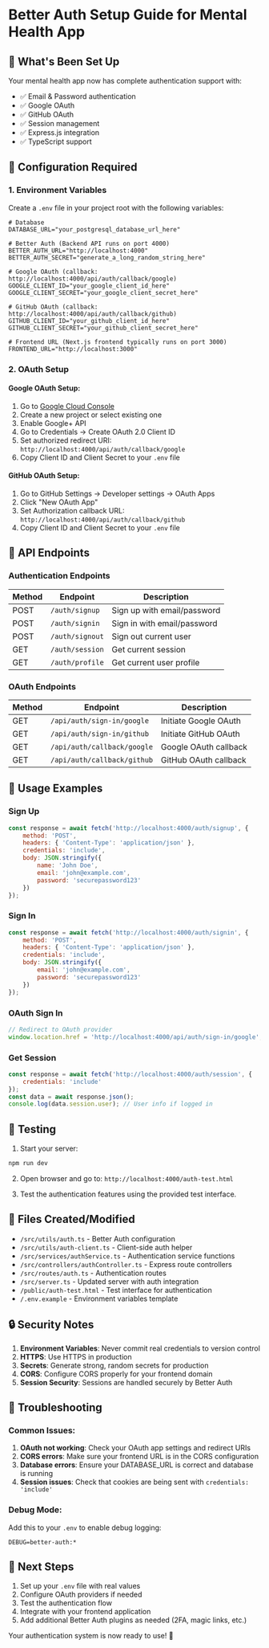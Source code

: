 # Better Auth Setup Guide for Mental Health App

## 🎉 What's Been Set Up

Your mental health app now has complete authentication support with:

- ✅ Email & Password authentication
- ✅ Google OAuth
- ✅ GitHub OAuth
- ✅ Session management
- ✅ Express.js integration
- ✅ TypeScript support

## 🔧 Configuration Required

### 1. Environment Variables

Create a `.env` file in your project root with the following variables:

```env
# Database
DATABASE_URL="your_postgresql_database_url_here"

# Better Auth (Backend API runs on port 4000)
BETTER_AUTH_URL="http://localhost:4000"
BETTER_AUTH_SECRET="generate_a_long_random_string_here"

# Google OAuth (callback: http://localhost:4000/api/auth/callback/google)
GOOGLE_CLIENT_ID="your_google_client_id_here"
GOOGLE_CLIENT_SECRET="your_google_client_secret_here"

# GitHub OAuth (callback: http://localhost:4000/api/auth/callback/github)
GITHUB_CLIENT_ID="your_github_client_id_here"
GITHUB_CLIENT_SECRET="your_github_client_secret_here"

# Frontend URL (Next.js frontend typically runs on port 3000)
FRONTEND_URL="http://localhost:3000"
```

### 2. OAuth Setup

#### Google OAuth Setup:
1. Go to [Google Cloud Console](https://console.cloud.google.com/)
2. Create a new project or select existing one
3. Enable Google+ API
4. Go to Credentials → Create OAuth 2.0 Client ID
5. Set authorized redirect URI: `http://localhost:4000/api/auth/callback/google`
6. Copy Client ID and Client Secret to your `.env` file

#### GitHub OAuth Setup:
1. Go to GitHub Settings → Developer settings → OAuth Apps
2. Click "New OAuth App"
3. Set Authorization callback URL: `http://localhost:4000/api/auth/callback/github`
4. Copy Client ID and Client Secret to your `.env` file

## 🚀 API Endpoints

### Authentication Endpoints

| Method | Endpoint | Description |
|--------|----------|-------------|
| POST | `/auth/signup` | Sign up with email/password |
| POST | `/auth/signin` | Sign in with email/password |
| POST | `/auth/signout` | Sign out current user |
| GET | `/auth/session` | Get current session |
| GET | `/auth/profile` | Get current user profile |

### OAuth Endpoints

| Method | Endpoint | Description |
|--------|----------|-------------|
| GET | `/api/auth/sign-in/google` | Initiate Google OAuth |
| GET | `/api/auth/sign-in/github` | Initiate GitHub OAuth |
| GET | `/api/auth/callback/google` | Google OAuth callback |
| GET | `/api/auth/callback/github` | GitHub OAuth callback |

## 📝 Usage Examples

### Sign Up
```javascript
const response = await fetch('http://localhost:4000/auth/signup', {
    method: 'POST',
    headers: { 'Content-Type': 'application/json' },
    credentials: 'include',
    body: JSON.stringify({
        name: 'John Doe',
        email: 'john@example.com',
        password: 'securepassword123'
    })
});
```

### Sign In
```javascript
const response = await fetch('http://localhost:4000/auth/signin', {
    method: 'POST',
    headers: { 'Content-Type': 'application/json' },
    credentials: 'include',
    body: JSON.stringify({
        email: 'john@example.com',
        password: 'securepassword123'
    })
});
```

### OAuth Sign In
```javascript
// Redirect to OAuth provider
window.location.href = 'http://localhost:4000/api/auth/sign-in/google';
```

### Get Session
```javascript
const response = await fetch('http://localhost:4000/auth/session', {
    credentials: 'include'
});
const data = await response.json();
console.log(data.session.user); // User info if logged in
```

## 🧪 Testing

1. Start your server:
```bash
npm run dev
```

2. Open browser and go to: `http://localhost:4000/auth-test.html`

3. Test the authentication features using the provided test interface.

## 📁 Files Created/Modified

- `/src/utils/auth.ts` - Better Auth configuration
- `/src/utils/auth-client.ts` - Client-side auth helper
- `/src/services/authService.ts` - Authentication service functions
- `/src/controllers/authController.ts` - Express route controllers
- `/src/routes/auth.ts` - Authentication routes
- `/src/server.ts` - Updated server with auth integration
- `/public/auth-test.html` - Test interface for authentication
- `/.env.example` - Environment variables template

## 🔒 Security Notes

1. **Environment Variables**: Never commit real credentials to version control
2. **HTTPS**: Use HTTPS in production
3. **Secrets**: Generate strong, random secrets for production
4. **CORS**: Configure CORS properly for your frontend domain
5. **Session Security**: Sessions are handled securely by Better Auth

## 🚨 Troubleshooting

### Common Issues:

1. **OAuth not working**: Check your OAuth app settings and redirect URIs
2. **CORS errors**: Make sure your frontend URL is in the CORS configuration
3. **Database errors**: Ensure your DATABASE_URL is correct and database is running
4. **Session issues**: Check that cookies are being sent with `credentials: 'include'`

### Debug Mode:
Add this to your `.env` to enable debug logging:
```env
DEBUG=better-auth:*
```

## 🎯 Next Steps

1. Set up your `.env` file with real values
2. Configure OAuth providers if needed
3. Test the authentication flow
4. Integrate with your frontend application
5. Add additional Better Auth plugins as needed (2FA, magic links, etc.)

Your authentication system is now ready to use! 🎉
